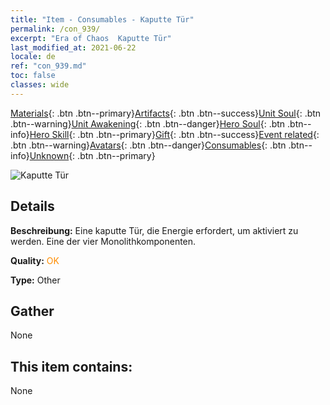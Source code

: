 ```yaml
---
title: "Item - Consumables - Kaputte Tür"
permalink: /con_939/
excerpt: "Era of Chaos  Kaputte Tür"
last_modified_at: 2021-06-22
locale: de
ref: "con_939.md"
toc: false
classes: wide
---
```

 [Materials](/ItemsDE/){: .btn .btn--primary}[Artifacts](/ItemsDE/Artifacts/){: .btn .btn--success}[Unit Soul](/ItemsDE/UnitSoul/){: .btn .btn--warning}[Unit Awakening](/ItemsDE/UnitAwakening/){: .btn .btn--danger}[Hero Soul](/ItemsDE/HeroSoul/){: .btn .btn--info}[Hero Skill](/ItemsDE/HeroSkill/){: .btn .btn--primary}[Gift](/ItemsDE/Gift/){: .btn .btn--success}[Event related](/ItemsDE/Events/){: .btn .btn--warning}[Avatars](/ItemsDE/Avatars/){: .btn .btn--danger}[Consumables](/ItemsDE/Consumables/){: .btn .btn--info}[Unknown](/ItemsDE/Unknown/){: .btn .btn--primary}

 ![Kaputte Tür](/images/t/i_40027.png)

## Details
 **Beschreibung:** Eine kaputte Tür, die Energie erfordert, um aktiviert zu werden. Eine der vier Monolithkomponenten.

 **Quality:** <span style="color: #FF8C00">OK</span>

 **Type:** Other

## Gather

  None

## This item contains:

  None

